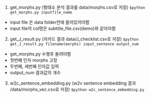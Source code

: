 1. get_morphs.py (형태소 분석 결과를 data/morphs.csv로 저장)
``
$python get_morphs.py inputfile_name
``
- input file 은 data folder안에 들어있어야함
- input file의 col명은 subtitle_file.csv(demo)와 같아야함


2. get_J_result.py (자카드 결과 data/J_checklist.csv로 저장)
``
$python get_J_result.py filename(morphs) input_sentence output_num
``
- get_morphs.py 수행후 돌려야함
- 첫번째 인자 morphs 고정
- 두번째, 세번째 인자값 입력
- output_num 결과값의 개수

3. w2c_sentence_embedding.py (w2v sentence embedding 결과 /data/morphs_vec.csv로 저장)
``
$python w2c_sentence_embedding.py 
``
